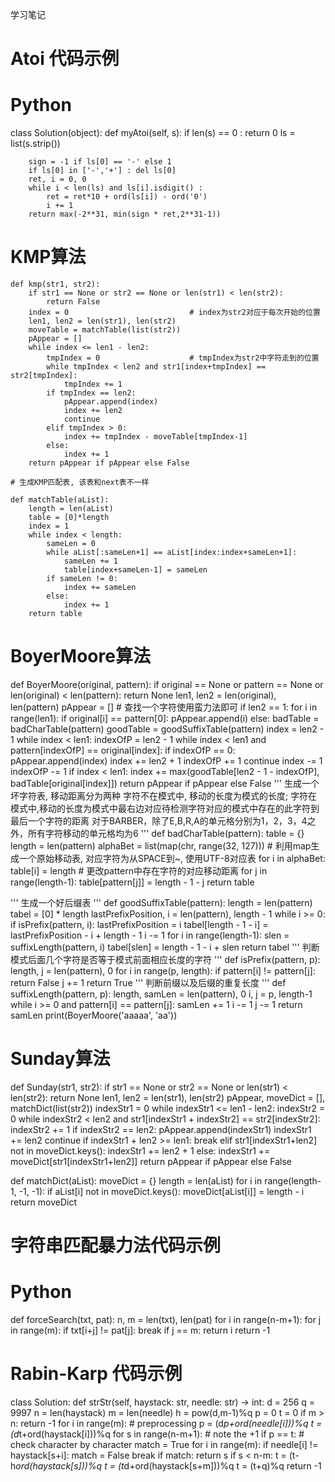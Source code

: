 学习笔记

# Atoi 代码示例

# Python

class Solution(object):
    def myAtoi(self, s):
        if len(s) == 0 : return 0
        ls = list(s.strip())
        
        sign = -1 if ls[0] == '-' else 1
        if ls[0] in ['-','+'] : del ls[0]
        ret, i = 0, 0
        while i < len(ls) and ls[i].isdigit() :
            ret = ret*10 + ord(ls[i]) - ord('0')
            i += 1
        return max(-2**31, min(sign * ret,2**31-1))

# KMP算法
    def kmp(str1, str2):
        if str1 == None or str2 == None or len(str1) < len(str2):
            return False
        index = 0                           # index为str2对应于每次开始的位置
        len1, len2 = len(str1), len(str2)
        moveTable = matchTable(list(str2))
        pAppear = []
        while index <= len1 - len2:
            tmpIndex = 0                    # tmpIndex为str2中字符走到的位置
            while tmpIndex < len2 and str1[index+tmpIndex] == str2[tmpIndex]:
                tmpIndex += 1
            if tmpIndex == len2:
                pAppear.append(index)
                index += len2
                continue
            elif tmpIndex > 0:
                index += tmpIndex - moveTable[tmpIndex-1]
            else:
                index += 1
        return pAppear if pAppear else False

    # 生成KMP匹配表, 该表和next表不一样

    def matchTable(aList):
        length = len(aList)
        table = [0]*length
        index = 1
        while index < length:
            sameLen = 0
            while aList[:sameLen+1] == aList[index:index+sameLen+1]:
                sameLen += 1
                table[index+sameLen-1] = sameLen
            if sameLen != 0:
                index += sameLen
            else:
                index += 1
        return table

# BoyerMoore算法
    
def BoyerMoore(original, pattern):
    if original == None or pattern == None or len(original) < len(pattern):
        return None
    len1, len2 = len(original), len(pattern)
    pAppear = []
    # 查找一个字符使用蛮力法即可
    if len2 == 1:
        for i in range(len1):
            if original[i] == pattern[0]:
                pAppear.append(i)
    else:
        badTable = badCharTable(pattern)
        goodTable = goodSuffixTable(pattern)
        index = len2 - 1
        while index < len1:
            indexOfP = len2 - 1
            while index < len1 and pattern[indexOfP] == original[index]:
                if indexOfP == 0:
                    pAppear.append(index)
                    index += len2 + 1
                    indexOfP += 1
                    continue
                index -= 1
                indexOfP -= 1
            if index < len1:
                index += max(goodTable[len2 - 1 - indexOfP], badTable[original[index]])
    return pAppear if pAppear else False
'''
生成一个坏字符表, 移动距离分为两种
字符不在模式中, 移动的长度为模式的长度;
字符在模式中,移动的长度为模式中最右边对应待检测字符对应的模式中存在的此字符到最后一个字符的距离
对于BARBER，除了E,B,R,A的单元格分别为1，2，3，4之外，所有字符移动的单元格均为6
'''
def badCharTable(pattern):
    table = {}
    length = len(pattern)
    alphaBet = list(map(chr, range(32, 127)))   # 利用map生成一个原始移动表, 对应字符为从SPACE到~, 使用UTF-8对应表
    for i in alphaBet:
        table[i] = length
    # 更改pattern中存在字符的对应移动距离
    for j in range(length-1):
        table[pattern[j]] = length - 1 - j
    return table

'''
生成一个好后缀表
'''
def goodSuffixTable(pattern):
    length = len(pattern)
    tabel = [0] * length
    lastPrefixPosition, i = len(pattern), length - 1
    while i >= 0:
        if isPrefix(pattern, i):
            lastPrefixPosition = i
        tabel[length - 1 - i] = lastPrefixPosition - i + length - 1
        i -= 1
    for i in range(length-1):
        slen = suffixLength(pattern, i)
        tabel[slen] = length - 1 - i + slen
    return tabel
'''
判断模式后面几个字符是否等于模式前面相应长度的字符
'''
def isPrefix(pattern, p):
    length, j = len(pattern), 0
    for i in range(p, length):
        if pattern[i] != pattern[j]:
            return False
        j += 1
    return True
'''
判断前缀以及后缀的重复长度
'''
def suffixLength(pattern, p):
    length, samLen = len(pattern), 0
    i, j = p, length-1
    while i >= 0 and pattern[i] == pattern[j]:
        samLen += 1
        i -= 1
        j -= 1
    return samLen
print(BoyerMoore('aaaaa', 'aa'))

# Sunday算法

def Sunday(str1, str2):
    if str1 == None or str2 == None or len(str1) < len(str2):
        return None
    len1, len2 = len(str1), len(str2)
    pAppear, moveDict = [], matchDict(list(str2))
    indexStr1 = 0
    while indexStr1 <= len1 - len2:
        indexStr2 = 0
        while indexStr2 < len2 and str1[indexStr1 + indexStr2] == str2[indexStr2]:
            indexStr2 += 1
        if indexStr2 == len2:
            pAppear.append(indexStr1)
            indexStr1 += len2
            continue
        if indexStr1 + len2 >= len1:
            break
        elif str1[indexStr1+len2] not in moveDict.keys():
            indexStr1 += len2 + 1
        else:
            indexStr1 += moveDict[str1[indexStr1+len2]]
    return pAppear if pAppear else False

def matchDict(aList):
    moveDict = {}
    length = len(aList)
    for i in range(length-1, -1, -1):
        if aList[i] not in moveDict.keys():
            moveDict[aList[i]] = length - i
    return moveDict


# 字符串匹配暴力法代码示例

# Python

def forceSearch(txt, pat):
  n, m = len(txt), len(pat)
  for i in range(n-m+1):
    for j in range(m):
      if txt[i+j] != pat[j]:
        break
    if j == m:
      return i
  return -1 

# Rabin-Karp 代码示例

class Solution:
    def strStr(self, haystack: str, needle: str) -> int:
        d = 256
        q = 9997
        n = len(haystack)
        m = len(needle)
        h = pow(d,m-1)%q
        p = 0
        t = 0
        if m > n:
            return -1
        for i in range(m): # preprocessing
            p = (d*p+ord(needle[i]))%q
            t = (d*t+ord(haystack[i]))%q
        for s in range(n-m+1): # note the +1
            if p == t: # check character by character
                match = True
                for i in range(m):
                    if needle[i] != haystack[s+i]:
                        match = False
                        break
                if match:
                    return s
            if s < n-m:
                t = (t-h*ord(haystack[s]))%q
                t = (t*d+ord(haystack[s+m]))%q
                t = (t+q)%q
        return -1

